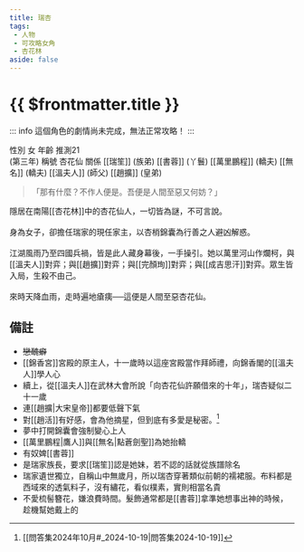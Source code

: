 ```yaml
---
title: 瑞杏
tags:
 - 人物
 - 可攻略女角
 - 杏花林
aside: false
---
```


# {{ $frontmatter.title }}

::: info
這個角色的劇情尚未完成，無法正常攻略！
:::

<ChTabs position="bottom">
	<ChTab title="瑞杏">
		<Ch src='/images/characters/girl_1/normal.png' position='right'/>
		<ChName nameZh='瑞杏' nameEn='Rui Xing' position='right' />
		<ChTable>
			<ChTr>
				<ChTd isTitle=true>
					性別
				</ChTd>
				<ChTd>
					女
				</ChTd>
			</ChTr>
			<ChTr>
				<ChTd isTitle=true>
					年齡
				</ChTd>
				<ChTd>
					推測21<br>(第三年)
				</ChTd>
			</ChTr>
			<ChTr>
				<ChTd isTitle=true>
					稱號
				</ChTd>
				<ChTd>
					杏花仙
				</ChTd>
			</ChTr>
			<ChTr>
				<ChTd isTitle=true position='center'>
					關係
				</ChTd>
			</ChTr>
			<ChTr>
				<ChTd position='center'>
					[[瑞笙]] (族弟)
				</ChTd>
			</ChTr>
			<ChTr>
				<ChTd position='center'>
					[[書蓉]] (丫鬟)
				</ChTd>
			</ChTr>
			<ChTr>
				<ChTd position='center'>
					[[萬里鵬程]] (轎夫)
				</ChTd>
			</ChTr>
			<ChTr>
				<ChTd position='center'>
					[[無名]] (轎夫)
				</ChTd>
			</ChTr>
			<ChTr>
				<ChTd position='center'>
					[[溫夫人]] (師父)
				</ChTd>
			</ChTr>
			<ChTr>
				<ChTd position='center'>
					[[趙擴]] (皇弟)
				</ChTd>
			</ChTr>
		</ChTable>
	</ChTab>
</ChTabs>

> 「那有什麼？不作人便是。吾便是人間至惡又何妨？」

隱居在南陽[[杏花林]]中的杏花仙人，一切皆為謎，不可言說。
<br><br>
身為女子，卻擔任瑞家的現任家主，以杏梢錦囊為行善之人避凶解惑。 
<br><br>
江湖風雨乃至四國兵禍，皆是此人藏身幕後，一手操引。她以萬里河山作爛柯，與[[溫夫人]]對弈；與[[趙擴]]對弈；與[[完顏珣]]對弈；與[[成吉思汗]]對弈。眾生皆入局，生殺不由己。
<br><br>
來時天降血雨，走時遍地瘡痍──這便是人間至惡杏花仙。

## 備註

- ~~戀醜癖~~
- [[錦香宮]]宮殿的原主人，十一歲時以這座宮殿當作拜師禮，向錦香閣的[[溫夫人]]學人心
- 續上，從[[溫夫人]]在武林大會所說「向杏花仙許願借來的十年」，瑞杏疑似二十一歲
- 連[[趙擴|大宋皇帝]]都要低聲下氣
- 對[[趙活]]有好感，會為他摘星，但到底有多愛是秘密。[^1]
- 夢中打開錦囊會強制變心上人
- [[萬里鵬程|鷹人]]與[[無名|點蒼劍聖]]為她抬轎
- 有奴婢[[書蓉]]
- 是瑞家族長，要求[[瑞笙]]認是她妹，若不認的話就從族譜除名
- 瑞家遺世獨立，自稱山中無歲月，所以瑞杏穿著類似前朝的襦裙服。布料都是西域來的透氣料子，沒有繡花，看似樸素，實則相當名貴
- 不愛梳髻簪花，嫌浪費時間。髮飾通常都是[[書蓉]]拿準她想事出神的時候，趁機幫她戴上的

[^1]: [[問答集2024年10月#_2024-10-19|問答集2024-10-19]]